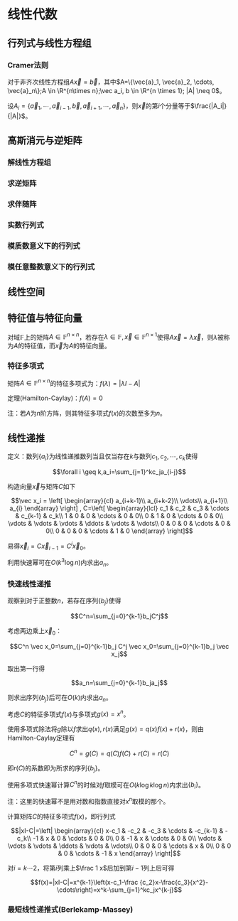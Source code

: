 # 线性代数

## 行列式与线性方程组

### Cramer法则

对于非齐次线性方程组$A\vec x= \vec b$，其中$A=\{\vec{a}_1, \vec{a}_2, \cdots, \vec{a}_n\};A \in \R^{n\times n};\vec a_i, b \in \R^{n \times 1}; |A| \neq 0$。

设$A_i=\{\vec a_1, \cdots, \vec a_{i-1}, \vec b, \vec a_{i+1}, \cdots, \vec a_n\}$，则$\vec x$的第$i$个分量等于$\frac{|A_i|}{|A|}$。

## 高斯消元与逆矩阵

### 解线性方程组

### 求逆矩阵

### 求伴随阵

### 实数行列式

### 模质数意义下的行列式

### 模任意整数意义下的行列式

## 线性空间

## 特征值与特征向量

对域$\mathbb F$上的矩阵$A \in \mathbb F^{n \times n}$，若存在$\lambda \in \mathbb F,\vec x \in \mathbb F^{n \times 1}$使得$A\vec x=\lambda \vec x$，则$\lambda$被称为$A$的特征值，而$\vec x$为$A$的特征向量。

### 特征多项式

矩阵$A \in \mathbb F^{n \times n}$的特征多项式为：$f(\lambda) = |\lambda I-A|$

定理(Hamilton-Caylay)：$f(A)=0$

注：若$A$为$n$阶方阵，则其特征多项式$f(x)$的次数至多为$n$。

## 线性递推

定义：数列$\{a_i\}$为线性递推数列当且仅当存在$k$与数列$c_1, c_2, \cdots, c_k$使得

$$\forall i \geq k,a_i=\sum_{j=1}^kc_ja_{i-j}$$

构造向量$\vec x$与矩阵$C$如下

$$\vec x_i = \left[
\begin{array}{cl}
a_{i+k-1}\\
a_{i+k-2}\\
\vdots\\
a_{i+1}\\
a_{i}
\end{array}
\right]
,
C=\left[
\begin{array}{lcl}
c_1 & c_2 & c_3 & \cdots & c_{k-1} & c_k\\
1 & 0 & 0 & \cdots & 0 & 0\\
0 & 1 & 0 & \cdots & 0 & 0\\
\vdots & \vdots & \vdots & \ddots & \vdots & \vdots\\
0 & 0 & 0 & \cdots & 0 & 0\\
0 & 0 & 0 & \cdots & 1 & 0
\end{array}
\right]$$

易得$\vec x_i=C\vec x_{i-1}=C^i\vec x_0$。

利用快速幂可在$O(k^3 \log n)$内求出$a_n$。

### 快速线性递推

观察到对于正整数$n$，若存在序列$\{b_j\}$使得

$$C^n=\sum_{j=0}^{k-1}b_jC^j$$

考虑两边乘上$\vec x_0$：

$$C^n \vec x_0=\sum_{j=0}^{k-1}b_j C^j \vec x_0=\sum_{j=0}^{k-1}b_j \vec x_j$$

取出第一行得

$$a_n=\sum_{j=0}^{k-1}b_ja_j$$

则求出序列$\{b_j\}$后可在$O(k)$内求出$a_n$。

考虑$C$的特征多项式$f(x)$与多项式$g(x)=x^n$。

使用多项式除法将$g$除以$f$求出$q(x),r(x)$满足$g(x)=q(x)f(x)+r(x)$，则由Hamilton-Caylay定理有

$$C^n=g(C)=q(C)f(C)+r(C)=r(C)$$

即$r(C)$的系数即为所求的序列$\{b_j\}$。

使用多项式快速幂计算$C^n$的时候对$f$取模可在$O(k \log k \log n)$内求出$\{b_i\}$。

注：这里的快速幂不是用对数和指数直接对$x^n$取模的那个。

计算矩阵$C$的特征多项式$f(x)$，即行列式

$$|xI-C|=\left|
\begin{array}{cl}
x-c_1 & -c_2 & -c_3 & \cdots & -c_{k-1} & -c_k\\
-1 & x & 0 & \cdots & 0 & 0\\
0 & -1 & x & \cdots & 0 & 0\\
\vdots & \vdots & \vdots & \ddots & \vdots & \vdots\\
0 & 0 & 0 & \cdots & x & 0\\
0 & 0 & 0 & \cdots & -1 & x
\end{array}
\right|$$

对$i=k\cdots 2$，将第$i$列乘上$\frac 1 x$后加到第$i-1$列上后可得

$$f(x)=|xI-C|=x^{k-1}\left(x-c_1-\frac {c_2}x-\frac{c_3}{x^2}-\cdots\right)=x^k-\sum_{j=1}^kc_jx^{k-j}$$

### 最短线性递推式(Berlekamp-Massey)


